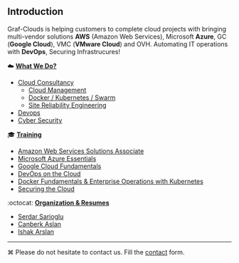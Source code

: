 ## Introduction
Graf-Clouds is helping customers to complete cloud projects with bringing multi-vendor solutions **AWS** (Amazon Web Services), Microsoft **Azure**, GC (**Google Cloud**), VMC (**VMware Cloud**) and OVH. 
Automating IT operations with **DevOps**, Securing Infrastrucures!

:cloud: **[What We Do?](WhatWeDo.md#what-we-do)**
  * [Cloud Consultancy](WhatWeDo.md#cloud-cloud-management-aws-azure-google-cloud-rackspace-blueocean-ovh)
    * [Cloud Management](Professional-Services.md##cloud-cloud-management-aws-azure-google-cloud-rackspace-blueocean-ovh)
    * [Docker / Kubernetes / Swarm](Professional-Services.md##cloud-cloud-management-aws-azure-google-cloud-rackspace-blueocean-ovh)
    * [Site Reliability Engineering](WhatWeDo.md#circus_tent-system-management)
  * [Devops](WhatWeDo.md#octocat-devops--transition)
  * [Cyber Security](WhatWeDo.md#police_car-cyber-security)
  
:mortar_board: **[Training](Trainings.md)**
  * [Amazon Web Services Solutions Associate](Trainings.md#amazon-web-services-solutions-associate)
  * [Microsoft Azure Essentials](Trainings.md#microsoft-azure-essentials)
  * [Google Cloud Fundamentals](Trainings.md#google-cloud-fundamentals)
  * [DevOps on the Cloud](Trainings.md#devops-on-the-cloud)
  * [Docker Fundamentals & Enterprise Operations with Kubernetes](Trainings.md#docker-fundamentals--ent-op-with-kubernetes)
  * [Securing the Cloud](Trainings.md#securing-the-cloud)

:octocat: **[Organization & Resumes](Resumes)**
  * [Serdar Sarioglu](Resumes/Serdar-Sarioglu.md)
  * [Canberk Aslan](Resumes/)
  * [Ishak Arslan](Resumes/)
    
----
⌘ Please do not hesitate to contact us. Fill the [contact](https://goo.gl/forms/WNw97mYx4fRonjQl1) form.
